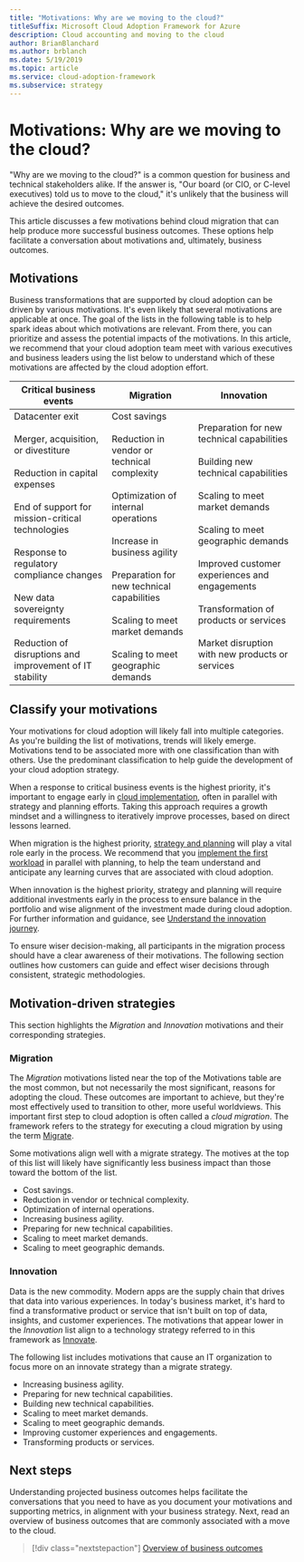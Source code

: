 ```yaml
---
title: "Motivations: Why are we moving to the cloud?"
titleSuffix: Microsoft Cloud Adoption Framework for Azure
description: Cloud accounting and moving to the cloud
author: BrianBlanchard
ms.author: brblanch
ms.date: 5/19/2019
ms.topic: article
ms.service: cloud-adoption-framework
ms.subservice: strategy
---
```


<!-- markdownlint-disable MD026 -->

# Motivations: Why are we moving to the cloud?

"Why are we moving to the cloud?" is a common question for business and technical stakeholders alike. If the answer is, "Our board (or CIO, or C-level executives) told us to move to the cloud," it's unlikely that the business will achieve the desired outcomes.

This article discusses a few motivations behind cloud migration that can help produce more successful business outcomes. These options help facilitate a conversation about motivations and, ultimately, business outcomes.

## Motivations

Business transformations that are supported by cloud adoption can be driven by various motivations. It's even likely that several motivations are applicable at once. The goal of the lists in the following table is to help spark ideas about which motivations are relevant. From there, you can prioritize and assess the potential impacts of the motivations. In this article, we recommend that your cloud adoption team meet with various executives and business leaders using the list below to understand which of these motivations are affected by the cloud adoption effort.

<!-- markdownlint-disable MD033 -->

| Critical business events | Migration | Innovation |
|---|---|---|
| Datacenter exit<br/><br/>Merger, acquisition, or divestiture<br/><br/>Reduction in capital expenses<br/><br/>End of support for mission-critical technologies<br/><br/>Response to regulatory compliance changes<br/><br/>New data sovereignty requirements<br/><br/>Reduction of disruptions and improvement of IT stability | Cost savings<br/><br/>Reduction in vendor or technical complexity<br/><br/>Optimization of internal operations<br/><br/>Increase in business agility<br/><br/>Preparation for new technical capabilities<br/><br/>Scaling to meet market demands<br/><br/>Scaling to meet geographic demands | Preparation for new technical capabilities<br/><br/>Building new technical capabilities<br/><br/>Scaling to meet market demands<br/><br/>Scaling to meet geographic demands<br/><br/>Improved customer experiences and engagements<br/><br/>Transformation of products or services<br/><br/>Market disruption with new products or services |

## Classify your motivations

Your motivations for cloud adoption will likely fall into multiple categories. As you're building the list of motivations, trends will likely emerge. Motivations tend to be associated more with one classification than with others. Use the predominant classification to help guide the development of your cloud adoption strategy.

When a response to critical business events is the highest priority, it's important to engage early in [cloud implementation](../getting-started/migrate.md#cloud-implementation), often in parallel with strategy and planning efforts. Taking this approach requires a growth mindset and a willingness to iteratively improve processes, based on direct lessons learned.

When migration is the highest priority, [strategy and planning](../getting-started/migrate.md#cloud-strategy-and-planning) will play a vital role early in the process. We recommend that you [implement the first workload](../getting-started/migrate.md#cloud-implementation) in parallel with planning, to help the team understand and anticipate any learning curves that are associated with cloud adoption.

When innovation is the highest priority, strategy and planning will require additional investments early in the process to ensure balance in the portfolio and wise alignment of the investment made during cloud adoption. For further information and guidance, see [Understand the innovation journey](../getting-started/innovate.md).

To ensure wiser decision-making, all participants in the migration process should have a clear awareness of their motivations. The following section outlines how customers can guide and effect wiser decisions through consistent, strategic methodologies.

## Motivation-driven strategies

This section highlights the *Migration* and *Innovation* motivations and their corresponding strategies.

### Migration

The *Migration* motivations listed near the top of the Motivations table are the most common, but not necessarily the most significant, reasons for adopting the cloud. These outcomes are important to achieve, but they're most effectively used to transition to other, more useful worldviews. This important first step to cloud adoption is often called a *cloud migration*. The framework refers to the strategy for executing a cloud migration by using the term [Migrate](../getting-started/migrate.md).

Some motivations align well with a migrate strategy. The motives at the top of this list will likely have significantly less business impact than those toward the bottom of the list.

- Cost savings.
- Reduction in vendor or technical complexity.
- Optimization of internal operations.
- Increasing business agility.
- Preparing for new technical capabilities.
- Scaling to meet market demands.
- Scaling to meet geographic demands.

### Innovation

Data is the new commodity. Modern apps are the supply chain that drives that data into various experiences. In today's business market, it's hard to find a transformative product or service that isn't built on top of data, insights, and customer experiences. The motivations that appear lower in the *Innovation* list align to a technology strategy referred to in this framework as [Innovate](../getting-started/innovate.md).

The following list includes motivations that cause an IT organization to focus more on an innovate strategy than a migrate strategy.

- Increasing business agility.
- Preparing for new technical capabilities.
- Building new technical capabilities.
- Scaling to meet market demands.
- Scaling to meet geographic demands.
- Improving customer experiences and engagements.
- Transforming products or services.

## Next steps

Understanding projected business outcomes helps facilitate the conversations that you need to have as you document your motivations and supporting metrics, in alignment with your business strategy. Next, read an overview of business outcomes that are commonly associated with a move to the cloud.

> [!div class="nextstepaction"]
> [Overview of business outcomes](./business-outcomes/index.md)
